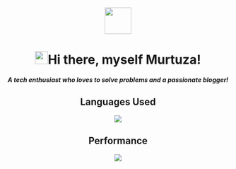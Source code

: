 <h1 align='center'><img src="https://media.giphy.com/media/LOnt6uqjD9OexmQJRB/giphy.gif" width="60px" height="60px"></h1>
<h1 align="center"><img src="https://github.com/TheDudeThatCode/TheDudeThatCode/blob/master/Assets/Hi.gif" width="29px">Hi there, myself Murtuza!</h1>
<h4 align='center'><i>A tech enthusiast who loves to solve problems and a passionate blogger!</i></h4>


<h2 align='center'>Languages Used</h2>

<p align='center'><a href="https://github.com/murtuzaalisurti">
  <img src="https://github-readme-stats.vercel.app/api/top-langs/?username=murtuzaalisurti&theme=dark&layout=compact&langs_count=6" />
</a></p>

<h2 align='center'>Performance</h2>

<p align='center'><a href="https://github.com/murtuzaalisurti">
  <img src="https://github-readme-stats.vercel.app/api?username=murtuzaalisurti&theme=dark&show_icons=true&hide=issues" />
</a></p>


